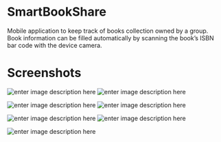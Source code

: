 # SmartBookShare
Mobile application to keep track of books collection owned by a group. Book information
can be filled automatically by scanning the book’s ISBN bar code with the device camera.
# Screenshots
![enter image description here](https://i.ibb.co/9ZZ5YHy/Screenshot-20190317-112351.jpg)
![enter image description here](https://i.ibb.co/JQFh167/Screenshot-20190317-114837.jpg)

![enter image description here](https://i.ibb.co/ykW9nks/Screenshot-20190317-115041.jpg)
![enter image description here](https://i.ibb.co/M25Y0yh/Screenshot-20190328-200244.jpg)

![enter image description here](https://i.ibb.co/qgkgWnt/Screenshot-20190328-200328.jpg)
![enter image description here](https://i.ibb.co/S35gcZS/Screenshot-20190328-200433.jpg)

![enter image description here](https://i.ibb.co/9tNv4Cn/Screenshot-20190328-200458.jpg)


